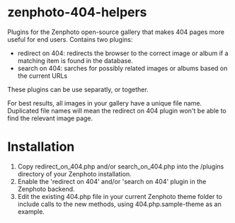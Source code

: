 # zenphoto-404-helpers
Plugins for the Zenphoto open-source gallery that makes 404 pages more useful for end users. Contains two plugins:

- redirect on 404: redirects the browser to the correct image or album if a matching item is found in the database.
- search on 404: sarches for possibly related images or albums based on the current URLs

These plugins can be use separatly, or together.

For best results, all images in your gallery have a unique file name. Duplicated file names will mean the redirect on 404 plugin won't be able to find the relevant image page.

# Installation

1. Copy redirect_on_404.php and/or search_on_404.php into the /plugins directory of your Zenphoto installation.
2. Enable the 'redirect on 404' and/or 'search on 404' plugin in the Zenphoto backend.
3. Edit the existing 404.php file in your current Zenphoto theme folder to include calls to the new methods, using 404.php.sample-theme as an example.